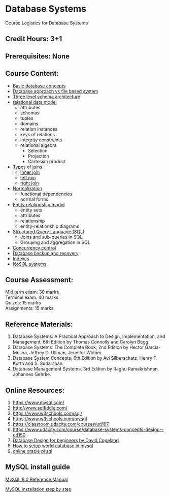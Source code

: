 # Database Systems
Course Logistics for Database Systems

## Credit Hours: 3+1  

## Prerequisites: None

## Course Content:
- [Basic database concepts](markdown/introduction.md)
- [Database approach vs file based system](markdown/introduction.md)
- [Three level schema architecture](markdown/ThreeSchemaArchitecture.md)
- [relational data model](markdown/Intro2RelationalDatabases.md)
  + attributes
  + schemas
  + tuples
  + domains
  + relation instances
  + keys of relations
  + integrity constraints
  + relational algebra
     - Selection
     - Projection
     - Cartesian product
- [Types of joins](markdown/joins.md)
  + [inner join](markdown/mysql_inner_join.md)
  + [left join](markdown/mysql_left_join.md)
  + [right join](markdown/mysql_right_join.md)
- [Normalization](markdown/database-normalization.md)
  + functional dependencies
  + normal forms
- [Entity relationship model](markdown/ERModel.md)
  + entity sets
  + attributes
  + relationship
  + entity-relationship diagrams
- [Structured Query Language (SQL)](markdown/sql.md)
  + Joins and sub-queries in SQL
  + Grouping and aggregation in SQL
- [Concurrency control](markdown/concurrency.md)
- [Database backup and recovery](markdown/backup.md)
- [Indexes](markdown/indexing.md)
- [NoSQL systems](markdown/nosql.md)

## Course Assessment:  

Mid term exam: 30 marks  
Terminal exam: 40 marks  
Quizes: 15 marks  
Assignments: 15 marks  

## Reference Materials:

1. Database Systems: A Practical Approach to Design, Implementation, and Management, 6th Edition by Thomas Connolly and Carolyn Begg.  
2. Database Systems: The Complete Book, 2nd Edition by Hector Garcia-Molina, Jeffrey D. Ullman, Jennifer Widom.  
3. Database System Concepts, 6th Edition by Avi Silberschatz, Henry F. Korth and S. Sudarshan.  
4. Database Management Systems, 3rd Edition by Raghu Ramakrishnan, Johannes Gehrke.  

## Online Resources:

1. https://www.mysql.com/  
2. http://www.sqlfiddle.com/  
3. https://www.w3schools.com/sql/  
4. https://www.w3schools.com/mysql
5. https://classroom.udacity.com/courses/ud197 
6. https://www.udacity.com/course/database-systems-concepts-design--ud150
7. [Database Design for beginners by David Copeland](https://youtu.be/1VsSXRPEBo0)
8. [How to setup world database in mysql](https://dev.mysql.com/doc/world-setup/en/world-setup-installation.html)
9. [online oracle pl sql](https://livesql.oracle.com/)

## MySQL install guide

[MySQL 8.0 Reference Manual](https://dev.mysql.com/doc/refman/8.0/en/)

[MySQL installation step by step](https://github.com/beyond2013/DBAnM/blob/master/installguide.md)